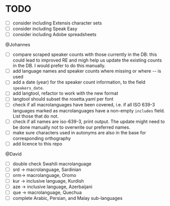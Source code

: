 # TODO

- [ ] consider including Extensis character sets
- [ ] consider including Speak Easy
- [ ] consider including Adobe spreadsheets

@Johannes

- [ ] compare scraped speaker counts with those currently in the DB: this could lead to improved RE and migh help us update the existing counts in the DB. I would prefer to do this manually.
- [ ] add language names and speaker counts where missing or where -- is used
- [ ] add a date (year) for the speaker count information, to the field `speakers_date`.
- [ ] add langtool, refactor to work with the new format
- [ ] langtool should subset the rosetta.yaml per font
- [ ] check if all macrolanguages have been covered, i.e. if all ISO 639-3 languages marked as macrolanguages have a non-empty `includes` field. List those that do not.
- [ ] check if all names are iso-639-3, print output. The update might need to be done manually not to overwrite our preferred names.
- [ ] make sure characters used in autonyms are also in the base for corresponding orthography
- [ ] add licence to this repo

@David

- [ ] double check Swahili macrolanguage
- [ ] srd -> macrolanguage, Sardinian
- [ ] orm-> macrolanguage, Oromo
- [ ] kur -> inclusive language, Kurdish
- [ ] aze -> inclusive language, Azerbaijani
- [ ] que -> macrolanguage, Quechua
- [ ] complete Arabic, Persian, and Malay sub-languages
